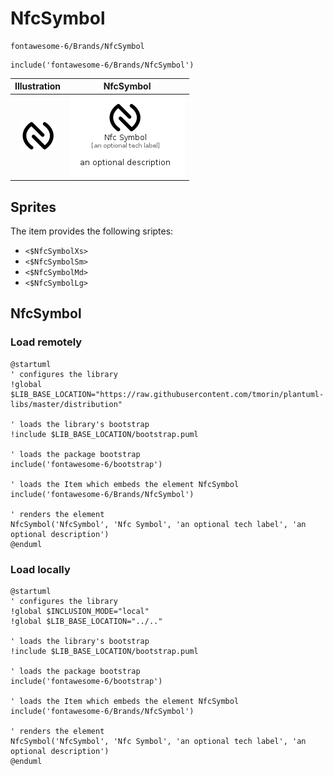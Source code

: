 # NfcSymbol


```text
fontawesome-6/Brands/NfcSymbol
```

```text
include('fontawesome-6/Brands/NfcSymbol')
```



| Illustration | NfcSymbol |
| :---: | :---: |
| ![illustration for Illustration](../../fontawesome-6/Brands/NfcSymbol.png) | ![illustration for NfcSymbol](../../fontawesome-6/Brands/NfcSymbol.Local.png) |



## Sprites
The item provides the following sriptes:

- `<$NfcSymbolXs>`
- `<$NfcSymbolSm>`
- `<$NfcSymbolMd>`
- `<$NfcSymbolLg>`





## NfcSymbol

### Load remotely
```plantuml
@startuml
' configures the library
!global $LIB_BASE_LOCATION="https://raw.githubusercontent.com/tmorin/plantuml-libs/master/distribution"

' loads the library's bootstrap
!include $LIB_BASE_LOCATION/bootstrap.puml

' loads the package bootstrap
include('fontawesome-6/bootstrap')

' loads the Item which embeds the element NfcSymbol
include('fontawesome-6/Brands/NfcSymbol')

' renders the element
NfcSymbol('NfcSymbol', 'Nfc Symbol', 'an optional tech label', 'an optional description')
@enduml
```

### Load locally
```plantuml
@startuml
' configures the library
!global $INCLUSION_MODE="local"
!global $LIB_BASE_LOCATION="../.."

' loads the library's bootstrap
!include $LIB_BASE_LOCATION/bootstrap.puml

' loads the package bootstrap
include('fontawesome-6/bootstrap')

' loads the Item which embeds the element NfcSymbol
include('fontawesome-6/Brands/NfcSymbol')

' renders the element
NfcSymbol('NfcSymbol', 'Nfc Symbol', 'an optional tech label', 'an optional description')
@enduml
```

